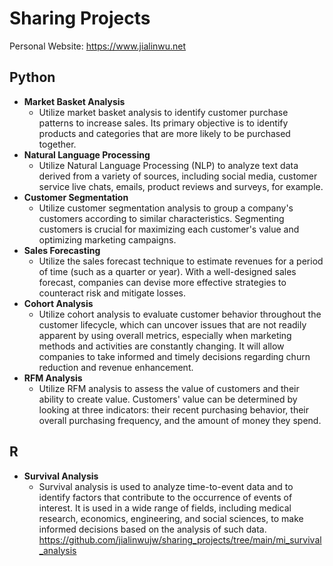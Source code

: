 # Sharing Projects
Personal Website: https://www.jialinwu.net

## Python

* **Market Basket Analysis**
  - Utilize market basket analysis to identify customer purchase patterns to increase sales. Its primary objective is to identify products and categories that are more likely to be purchased together.
* **Natural Language Processing**
  - Utilize Natural Language Processing (NLP) to analyze text data derived from a variety of sources, including social media, customer service live chats, emails, product reviews and surveys, for example.
* **Customer Segmentation**
  - Utilize customer segmentation analysis to group a company's customers according to similar characteristics. Segmenting customers is crucial for maximizing each customer's value and optimizing marketing campaigns.
* **Sales Forecasting**
  - Utilize the sales forecast technique to estimate revenues for a period of time (such as a quarter or year). With a well-designed sales forecast, companies can devise more effective strategies to counteract risk and mitigate losses.
* **Cohort Analysis**
  - Utilize cohort analysis to evaluate customer behavior throughout the customer lifecycle, which can uncover issues that are not readily apparent by using overall metrics, especially when marketing methods and activities are constantly changing. It will allow companies to take informed and timely decisions regarding churn reduction and revenue enhancement.
* **RFM Analysis**
  - Utilize RFM analysis to assess the value of customers and their ability to create value. Customers' value can be determined by looking at three indicators: their recent purchasing behavior, their overall purchasing frequency, and the amount of money they spend.
  
## R
* **Survival Analysis**
  - Survival analysis is used to analyze time-to-event data and to identify factors that contribute to the occurrence of events of interest. It is used in a wide range of fields, including medical research, economics, engineering, and social sciences, to make informed decisions based on the analysis of such data.
https://github.com/jialinwujw/sharing_projects/tree/main/mi_survival_analysis
